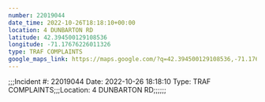```yaml
---
number: 22019044
date_time: 2022-10-26T18:18:10+00:00
location: 4 DUNBARTON RD
latitude: 42.394500129108536
longitude: -71.17676226011326
type: TRAF COMPLAINTS
google_maps_link: https://maps.google.com/?q=42.394500129108536,-71.17676226011326
---
```


;;;Incident #: 22019044  Date: 2022-10-26 18:18:10   Type: TRAF COMPLAINTS;;;Location: 4 DUNBARTON RD;;;;;;
